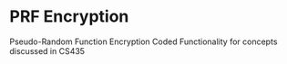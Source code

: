 # PRF Encryption
Pseudo-Random Function Encryption
Coded Functionality for concepts discussed in CS435
